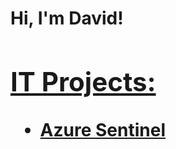 <h1>Hi, I'm David! <br/><a  <a href="https://www.linkedin.com/in/joshmadakor/"> <h2>
<h2> IT Projects:</h2>

- <b> [Azure Sentinel](https://github.com/Davidosorio55/Azure-Sentinel-SIEM-)
